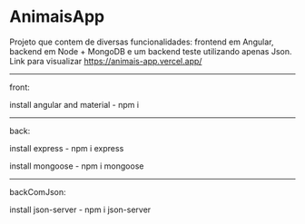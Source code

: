 # AnimaisApp
Projeto que contem de diversas funcionalidades: frontend em Angular, backend em Node + MongoDB e um backend teste utilizando apenas Json.
Link para visualizar https://animais-app.vercel.app/

--------------------------------------------------------------------------------------------------------------------------------------------

front: 

install angular and material - npm i

--------------------------------------------------------------------------------------------------------------------------------------------

back:

install express    - npm i express

install mongoose   - npm i mongoose

--------------------------------------------------------------------------------------------------------------------------------------------

backComJson:

install json-server - npm i json-server
